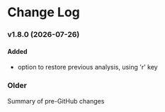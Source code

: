 # Change Log
 
### v1.8.0 (2026-07-26)
  
#### Added
- option to restore previous analysis, using 'r' key 


### Older
Summary of pre-GitHub changes

